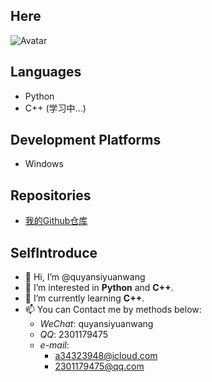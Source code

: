 ## Here
![Avatar](https://s2.loli.net/2023/10/18/17RXoakrjhlpm5L.png)

## Languages
- Python
- C++ (学习中...)

## Development Platforms
- Windows

## Repositories
- [我的Github仓库](https://github.com/quyansiyuanwang)

## SelfIntroduce
- 👋 Hi, I’m @quyansiyuanwang
- 👀 I’m interested in **Python** and **C++**.
- 🌱 I’m currently learning **C++**.
- 📫 You can Contact me by methods below:
    - *WeChat*: quyansiyuanwang
    - *QQ*:     2301179475
    - *e-mail*:
        - a34323948@icloud.com
        - 2301179475@qq.com
